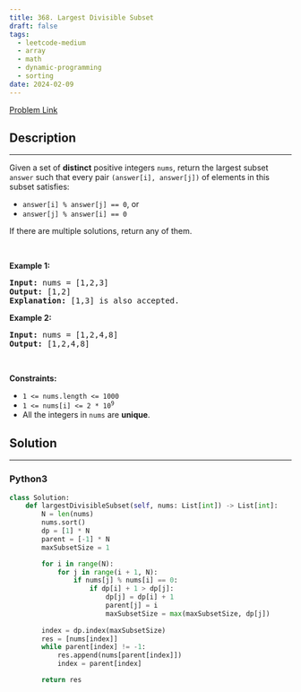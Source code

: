 ```yaml
---
title: 368. Largest Divisible Subset
draft: false
tags: 
  - leetcode-medium
  - array
  - math
  - dynamic-programming
  - sorting
date: 2024-02-09
---
```


[Problem Link](https://leetcode.com/problems/largest-divisible-subset/)

## Description

---
<p>Given a set of <strong>distinct</strong> positive integers <code>nums</code>, return the largest subset <code>answer</code> such that every pair <code>(answer[i], answer[j])</code> of elements in this subset satisfies:</p>

<ul>
	<li><code>answer[i] % answer[j] == 0</code>, or</li>
	<li><code>answer[j] % answer[i] == 0</code></li>
</ul>

<p>If there are multiple solutions, return any of them.</p>

<p>&nbsp;</p>
<p><strong class="example">Example 1:</strong></p>

<pre>
<strong>Input:</strong> nums = [1,2,3]
<strong>Output:</strong> [1,2]
<strong>Explanation:</strong> [1,3] is also accepted.
</pre>

<p><strong class="example">Example 2:</strong></p>

<pre>
<strong>Input:</strong> nums = [1,2,4,8]
<strong>Output:</strong> [1,2,4,8]
</pre>

<p>&nbsp;</p>
<p><strong>Constraints:</strong></p>

<ul>
	<li><code>1 &lt;= nums.length &lt;= 1000</code></li>
	<li><code>1 &lt;= nums[i] &lt;= 2 * 10<sup>9</sup></code></li>
	<li>All the integers in <code>nums</code> are <strong>unique</strong>.</li>
</ul>


## Solution

---
### Python3
``` py title='largest-divisible-subset'
class Solution:
    def largestDivisibleSubset(self, nums: List[int]) -> List[int]:
        N = len(nums)
        nums.sort()
        dp = [1] * N
        parent = [-1] * N
        maxSubsetSize = 1

        for i in range(N):
            for j in range(i + 1, N):
                if nums[j] % nums[i] == 0:
                    if dp[i] + 1 > dp[j]:
                        dp[j] = dp[i] + 1
                        parent[j] = i
                        maxSubsetSize = max(maxSubsetSize, dp[j])
        
        index = dp.index(maxSubsetSize)
        res = [nums[index]]
        while parent[index] != -1:
            res.append(nums[parent[index]])
            index = parent[index]

        return res
```

